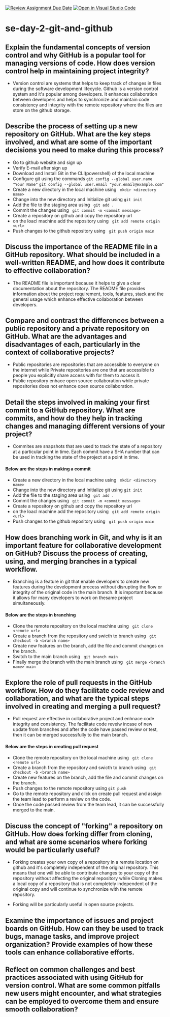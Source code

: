 [![Review Assignment Due Date](https://classroom.github.com/assets/deadline-readme-button-22041afd0340ce965d47ae6ef1cefeee28c7c493a6346c4f15d667ab976d596c.svg)](https://classroom.github.com/a/8wgCKhpZ)
[![Open in Visual Studio Code](https://classroom.github.com/assets/open-in-vscode-2e0aaae1b6195c2367325f4f02e2d04e9abb55f0b24a779b69b11b9e10269abc.svg)](https://classroom.github.com/online_ide?assignment_repo_id=15623233&assignment_repo_type=AssignmentRepo)
# se-day-2-git-and-github
## Explain the fundamental concepts of version control and why GitHub is a popular tool for managing versions of code. How does version control help in maintaining project integrity?
- Version control are systems that helps to keep track of changes in files during the software development lifecycle. Github is a version control system and it's popular among 
  developers. It enhances collaboration between developers and helps to synchronize and maintain code consistency and integrity with the remote repository where the files are 
  store on the github storage.

## Describe the process of setting up a new repository on GitHub. What are the key steps involved, and what are some of the important decisions you need to make during this process?
- Go to github website and sign up
- Verify E-mail after sign up
- Download and Install Git in the CLI(powershell) of the local machine
- Configure git using the commands
  `` git config --global user.name "Your Name" ``
  `` git config --global user.email "your.email@example.com" ``
- Create a new directory in the local machine using `` mkdir <directory name>``
- Change into the new directory and Initialize git using `` git init `` 
- Add the file to the staging area using `` git add .``
- Commit the changes using `` git commit -m <commit message>``
- Create a repository on github and copy the repository url
- on the loacl machine add the repository using `` git add remote origin <url>``
- Push changes to the github repository using  `` git push origin main``

## Discuss the importance of the README file in a GitHub repository. What should be included in a well-written README, and how does it contribute to effective collaboration?
- The README file is important because it helps to give a clear documentation about the repository. The README file provides information about the project requirement, tools, 
  features, stack and the general usage which enhance effective collaboration between developers.  
  
## Compare and contrast the differences between a public repository and a private repository on GitHub. What are the advantages and disadvantages of each, particularly in the context of collaborative projects?
- Public repositories are repositories that are accessible to everyone on the internet while Private repositories are one that are accessible to people you explicitly share 
  access with for them to access it.
- Public repository enhace open source collaboration while private repositories does not enhance open source collaboration.

## Detail the steps involved in making your first commit to a GitHub repository. What are commits, and how do they help in tracking changes and managing different versions of your project?
- Commites are snapshots that are used to track the state of a repository at a particular point in time. Each commit have a SHA number that can be used in tracking the state of 
  the project at a point in time.
#### Below are the steps in making a commit 
- Create a new directory in the local machine using `` mkdir <directory name>``
- Change into the new directory and Initialize git using `` git init `` 
- Add the file to the staging area using `` git add .``
- Commit the changes using `` git commit -m <commit message>``
- Create a repository on github and copy the repository url
- on the loacl machine add the repository using `` git add remote origin <url>``
- Push changes to the github repository using  `` git push origin main``

## How does branching work in Git, and why is it an important feature for collaborative development on GitHub? Discuss the process of creating, using, and merging branches in a typical workflow.
- Branching is a feature in git that enable developers to create new features during the development process without disrupting the flow or integrity of the original code in the 
  main branch. It is important because it allows for many developers to work on thesame project simultaneously.
#### Below are the steps in branching
- Clone the remote repository on the local machine using `` git clone <remote url>``
- Create a branch from the repository and swicth to branch using `` git checkout -b <branch name>``
- Create new features on the branch, add the file and commit changes on the branch.
- Switch to the main branch using `` git branch main``
- FInally merge the branch with the main branch using `` git merge <branch name> main``

## Explore the role of pull requests in the GitHub workflow. How do they facilitate code review and collaboration, and what are the typical steps involved in creating and merging a pull request?
- Pull request are effective in collaborative project and enhnace code integrity and consistency. The facilitate code reveiw incase of new update from branches and after the code 
  have passed review or test, then it can be merged successfully to the main branch.
#### Below are the steps in creating pull request
- Clone the remote repository on the local machine using `` git clone <remote url>``
- Create a branch from the repository and swicth to branch using `` git checkout -b <branch name>``
- Create new features on the branch, add the file and commit changes on the branch.
- Push changes to the remote repository using `` git push ``
- Go to the remote repository and click on create pull request and assign the team lead to perform a review on the code.
- Once the code passed review from the team lead, it can be successfully merged to the main.

## Discuss the concept of "forking" a repository on GitHub. How does forking differ from cloning, and what are some scenarios where forking would be particularly useful?
- Forking creates your own copy of a repository in a remote location on github and it's completely independent of the original repository. This means that one will be able to 
  contribute changes to your copy of the repository without affecting the original repository while Cloning makes a local copy of a repository that is not completely independent 
  of the original copy and will continue to synchronize with the remote repository.

- Forking will be particularly useful in open source projects.
  
## Examine the importance of issues and project boards on GitHub. How can they be used to track bugs, manage tasks, and improve project organization? Provide examples of how these tools can enhance collaborative efforts.

## Reflect on common challenges and best practices associated with using GitHub for version control. What are some common pitfalls new users might encounter, and what strategies can be employed to overcome them and ensure smooth collaboration?
